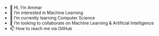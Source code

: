 - 👋 Hi, I’m Ammar
- 👀 I’m interested in Machine Learning
- 🌱 I’m currently learning Computer Science
- 💞️ I’m looking to collaborate on Machine Learning & Artificial Intelligence
- 📫 How to reach me via GitHub

<!---
Superman11112000/Superman11112000 is a ✨ special ✨ repository because its `README.md` (this file) appears on your GitHub profile.
You can click the Preview link to take a look at your changes.
--->
